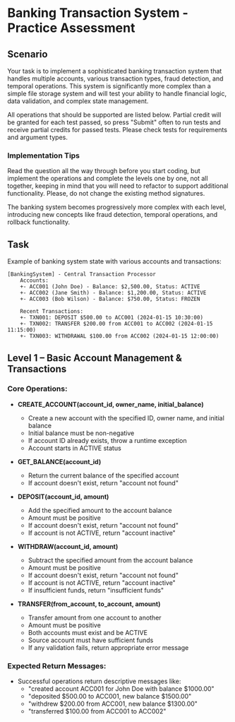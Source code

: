 # Banking Transaction System - Practice Assessment

## Scenario

Your task is to implement a sophisticated banking transaction system that handles multiple accounts, various transaction types, fraud detection, and temporal operations. This system is significantly more complex than a simple file storage system and will test your ability to handle financial logic, data validation, and complex state management.

All operations that should be supported are listed below. Partial credit will be granted for each test passed, so press "Submit" often to run tests and receive partial credits for passed tests. Please check tests for requirements and argument types.

### Implementation Tips

Read the question all the way through before you start coding, but implement the operations and complete the levels one by one, not all together, keeping in mind that you will need to refactor to support additional functionality. Please, do not change the existing method signatures.

The banking system becomes progressively more complex with each level, introducing new concepts like fraud detection, temporal operations, and rollback functionality.

## Task

Example of banking system state with various accounts and transactions:

```plaintext
[BankingSystem] - Central Transaction Processor
    Accounts:
    +- ACC001 (John Doe) - Balance: $2,500.00, Status: ACTIVE
    +- ACC002 (Jane Smith) - Balance: $1,200.00, Status: ACTIVE  
    +- ACC003 (Bob Wilson) - Balance: $750.00, Status: FROZEN
    
    Recent Transactions:
    +- TXN001: DEPOSIT $500.00 to ACC001 (2024-01-15 10:30:00)
    +- TXN002: TRANSFER $200.00 from ACC001 to ACC002 (2024-01-15 11:15:00)
    +- TXN003: WITHDRAWAL $100.00 from ACC002 (2024-01-15 12:00:00)
```

## Level 1 – Basic Account Management & Transactions

### Core Operations:

- **CREATE_ACCOUNT(account_id, owner_name, initial_balance)**
  - Create a new account with the specified ID, owner name, and initial balance
  - Initial balance must be non-negative
  - If account ID already exists, throw a runtime exception
  - Account starts in ACTIVE status

- **GET_BALANCE(account_id)**
  - Return the current balance of the specified account
  - If account doesn't exist, return "account not found"

- **DEPOSIT(account_id, amount)**
  - Add the specified amount to the account balance
  - Amount must be positive
  - If account doesn't exist, return "account not found"
  - If account is not ACTIVE, return "account inactive"

- **WITHDRAW(account_id, amount)**
  - Subtract the specified amount from the account balance
  - Amount must be positive
  - If account doesn't exist, return "account not found"
  - If account is not ACTIVE, return "account inactive"
  - If insufficient funds, return "insufficient funds"

- **TRANSFER(from_account, to_account, amount)**
  - Transfer amount from one account to another
  - Amount must be positive
  - Both accounts must exist and be ACTIVE
  - Source account must have sufficient funds
  - If any validation fails, return appropriate error message

### Expected Return Messages:
- Successful operations return descriptive messages like:
  - "created account ACC001 for John Doe with balance $1000.00"
  - "deposited $500.00 to ACC001, new balance $1500.00"
  - "withdrew $200.00 from ACC001, new balance $1300.00"
  - "transferred $100.00 from ACC001 to ACC002"
